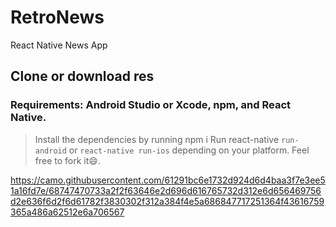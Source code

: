 # RetroNews
React Native News App 

## Clone or download res
### Requirements: Android Studio or Xcode, npm, and React Native.
> Install the dependencies by running npm i
> Run react-native `run-android` or `react-native run-ios` depending on your platform.
> Feel free to fork it😄.

https://camo.githubusercontent.com/61291bc6e1732d924d6d4baa3f7e3ee51a16fd7e/68747470733a2f2f63646e2d696d616765732d312e6d656469756d2e636f6d2f6d61782f3830302f312a384f4e5a686847717251364f43616759365a486a62512e6a706567

